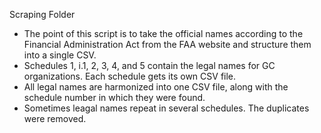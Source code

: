 Scraping Folder 

* The point of this script is to take the official names according to the Financial Administration Act from the FAA website and structure them into a single CSV. 
* Schedules 1, i.1, 2, 3, 4, and 5 contain the legal names for GC organizations. Each schedule gets its own CSV file.
* All legal names are harmonized into one CSV file, along with the schedule number in which they were found. 
* Sometimes leagal names repeat in several schedules. The duplicates were removed. 
